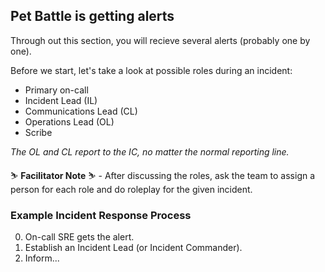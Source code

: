 ## Pet Battle is getting alerts
Through out this section, you will recieve several alerts (probably one by one). 

Before we start, let's take a look at possible roles during an incident:
- Primary on-call
- Incident Lead (IL)
- Communications Lead (CL)
- Operations Lead (OL)
- Scribe

*The OL and CL report to the IC, no matter the normal reporting line.*

<p class="tip">
⛷️ <b>Facilitator Note</b> ⛷️ - After discussing the roles, ask the team to assign a person for each role and do roleplay for the given incident.
</p>

### Example Incident Response Process
0. On-call SRE gets the alert.
1. Establish an Incident Lead (or Incident Commander).
2. Inform...


<!-----

NTP not set - it'll come up in the long term

Quay is not accessible

slowness issue:
- another app deployed automatically on the cluster and it is dominating the resources. OpenShift UI can show some metrics for the platfrom.

platform bug/problem/incident
- internal dns error?

security incident example:
- load bunch of dogs photo
----->